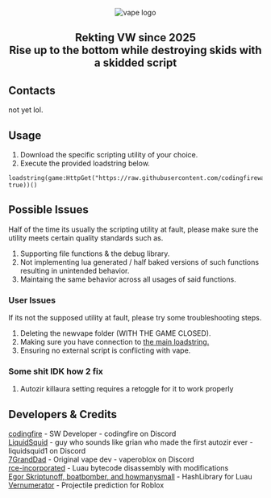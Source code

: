 <p align="center">
  <picture>
    <source media="(prefers-color-scheme: dark)" srcset="./README/vapelogo-white.png">
    <source media="(prefers-color-scheme: light)" srcset="./README/vapelogo-dark.png">
    <img alt="vape logo" src="./README/vapelogo.png">
  </picture>
</p>
<h2 align="center">
  Rekting VW since 2025
  <br/>
  Rise up to the bottom while destroying skids with a skidded script
</h2>

## Contacts
not yet lol.

## Usage
1. Download the specific scripting utility of your choice.
2. Execute the provided loadstring below.
```luau
loadstring(game:HttpGet("https://raw.githubusercontent.com/codingfirewastaken/SkidwareVV4/main/NewMainScript.lua", true))()
```

## Possible Issues
Half of the time its usually the scripting utility at fault, please make sure the utility meets certain quality standards such as.
1. Supporting file functions & the debug library.
2. Not implementing lua generated / half baked versions of such functions resulting in unintended behavior.
3. Maintaing the same behavior across all usages of said functions.
### User Issues
If its not the supposed utility at fault, please try some troubleshooting steps.
1. Deleting the newvape folder (WITH THE GAME CLOSED).
2. Making sure you have connection to [the main loadstring.](https://raw.githubusercontent.com/codingfirewastaken/SkidwareVV4/main/NewMainScript.lua)
3. Ensuring no external script is conflicting with vape.

### Some shit IDK how 2 fix
1. Autozir killaura setting requires a retoggle for it to work properly

## Developers & Credits
[codingfire](https://github.com/codingfirewastaken) - SW Developer - codingfire on Discord
<br/>
[LiquidSquid](https://media.discordapp.net/attachments/1319043130326257765/1327402625510932520/mayonnaise.mp4?ex=67839847&is=678246c7&hm=f40b99ea7c294ae7f0461f89c8469742ec104581f8f6d2c877222fdeaa760a7e&) - guy who sounds like grian who made the first autozir ever - liquidsquid1 on Discord
<br/>
[7GrandDad](https://github.com/7GrandDadPGN) - Original vape dev - vaperoblox on Discord
<br/>
[rce-incorporated](https://github.com/rce-incorporated/Fiu) - Luau bytecode disassembly with modifications
<br/>
[Egor Skriptunoff, boatbomber, and howmanysmall](https://devforum.roblox.com/t/open-source-hashlib/416732/1) - HashLibrary for Luau
<br/>
[Vernumerator](https://devforum.roblox.com/t/predict-projectile-ballistics-including-gravity-and-motion/1842434) - Projectile prediction for Roblox
